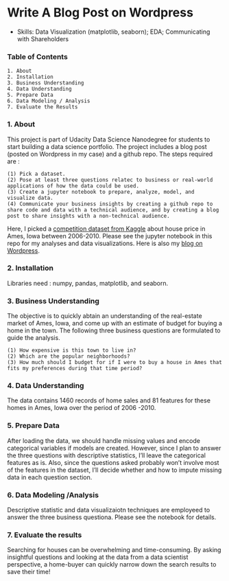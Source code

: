 
# Write A Blog Post on Wordpress

 - Skills: Data Visualization (matplotlib, seaborn); EDA; Communicating with Shareholders

### Table of Contents

	1. About
	2. Installation
	3. Business Understanding
	4. Data Understanding
	5. Prepare Data
	6. Data Modeling / Analysis
	7. Evaluate the Results

### 1. About

This project is part of Udacity Data Science Nanodegree for students to start building a data science portfolio. The project includes a blog post (posted on Wordpress in my case) and a github repo. The steps required are :
	
	(1) Pick a dataset.
	(2) Pose at least three questions relatec to business or real-world applications of how the data could be used.
	(3) Create a jupyter notebook to prepare, analyze, model, and visualize data.
	(4) Communicate your business insights by creating a github repo to share code and data with a technical audience, and by creating a blog post to share insights with a non-technical audience.


Here, I picked a [competition dataset from Kaggle](https://www.kaggle.com/c/house-prices-advanced-regression-techniques) about house price in Ames, Iowa between 2006-2010. Please see the jupyter notebook in this repo for my analyses and data visualizations. Here is also my [blog on Wordpress]().

### 2. Installation

Libraries need : numpy, pandas, matplotlib, and seaborn.

### 3. Business Understanding

The objective is to quickly abtain an understanding of the real-estate market of Ames, Iowa, and come up with an estimate of budget for buying a home in the town. The following three business questions are formulated to guide the analysis.

	(1) How expensive is this town to live in?
	(2) Which are the popular neighborhoods?
	(3) How much should I budget for if I were to buy a house in Ames that fits my preferences during that time period?

### 4. Data Understanding

The data contains 1460 records of home sales and 81 features for these homes in Ames, Iowa over the period of 2006 -2010.

### 5. Prepare Data

After loading the data, we should handle missing values and encode categorical variables if models are created. However, since I plan to answer the three questions with descriptive statistics, I’ll leave the categorical features as is. Also, since the questions asked probably won’t involve most of the features in the dataset, I’ll decide whether and how to impute missing data in each question section.


### 6. Data Modeling /Analysis

Descriptive statistic and data visualizaiotn techniques are employeed to answer the three business questiona. Please see the notebook for details.

### 7. Evaluate the results
Searching for houses can be overwhelming and time-consuming. By asking insightful questions and looking at the data from a data scientist perspective, a home-buyer can quickly narrow down the search results to save their time!


	
